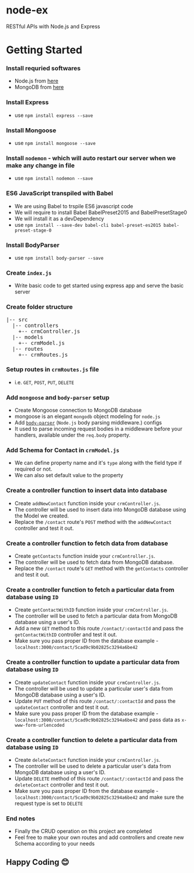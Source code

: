 # node-ex
RESTful APIs with Node.js and Express

# Getting Started

### Install requried softwares
- Node.js from [here](nodejs.org)
- MongoDB from [here](mongodb.com)

### Install Express
- use `npm install express --save`

### Install Mongoose
- use `npm install mongoose --save`

### Install `nodemon` - which will auto restart our server when we make any change in file
- use `npm install nodemon --save`

### ES6 JavaScript transpiled with Babel
- We are using Babel to trspile ES6 javascript code
- We will require to install Babel BabelPreset2015 and BabelPresetStage0
- We will install it as a devDependency
- use `npm install --save-dev babel-cli babel-preset-es2015 babel-preset-stage-0`

### Install BodyParser
- use `npm install body-parser --save`

### Create `index.js`
- Write basic code to get started using express app and serve the basic server

### Create folder structure
<pre>
|-- src
  |-- controllers
    +-- crmController.js
  |-- models
    +-- crmModel.js
  |-- routes
    +-- crmRoutes.js
</pre>

### Setup routes in `crmRoutes.js` file
- i.e. `GET`, `POST`, `PUT`, `DELETE`

### Add `mongoose` and `body-parser` setup
- Create Mongoose connection to MongoDB database
- mongoose is an elegant `mongodb` object modeling for `node.js`
- Add [`body-parser`](https://github.com/expressjs/body-parser) (`Node.js` body parsing middleware.) configs
- It used to parse incoming request bodies in a middleware before your handlers, available under the `req.body` property.

### Add Schema for Contact in `crmModel.js`
- We can define property name and it's `type` along with the field type if required or not.
- We can also set default value to the property

### Create a controller function to insert data into database
- Create `addNewContact` function inside your `crmController.js`.
- The controller will be used to insert data into MongoDB database using the Model we created.
- Replace the `/contact` route's `POST` method with the `addNewContact` controller and test it out.

### Create a controller function to fetch data from database
- Create `getContacts` function inside your `crmController.js`.
- The controller will be used to fetch data from MongoDB database.
- Replace the `/contact` route's `GET` method with the `getContacts` controller and test it out.

### Create a controller function to fetch a particular data from database using `ID`
- Create `getContactWithID` function inside your `crmController.js`.
- The controller will be used to fetch a particular data from MongoDB database using a user's ID.
- Add a new `GET` method to this route `/contact/:contactId` and pass the `getContactWithID` controller and test it out.
- Make sure you pass proper ID from the database example - `localhost:3000/contact/5cad9c9b02825c3294a6be42`

### Create a controller function to update a particular data from database using `ID`
- Create `updateContact` function inside your `crmController.js`.
- The controller will be used to update a particular user's data from MongoDB database using a user's ID.
- Update `PUT` method of this route `/contact/:contactId` and pass the `updateContact` controller and test it out.
- Make sure you pass proper ID from the database example - `localhost:3000/contact/5cad9c9b02825c3294a6be42` and pass data as `x-www-form-urlencoded`

### Create a controller function to delete a particular data from database using `ID`
- Create `deleteContact` function inside your `crmController.js`.
- The controller will be used to delete a particular user's data from MongoDB database using a user's ID.
- Update `DELETE` method of this route `/contact/:contactId` and pass the `deleteContact` controller and test it out.
- Make sure you pass proper ID from the database example - `localhost:3000/contact/5cad9c9b02825c3294a6be42` and make sure the request type is set to `DELETE`

### End notes
- Finally the CRUD operation on this project are completed
- Feel free to make your own routes and add controllers and create new Schema according to your needs

## Happy Coding 😊